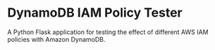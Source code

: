# DynamoDB IAM Policy Tester

A Python Flask application for testing the effect of different AWS IAM policies with Amazon DynamoDB. 
